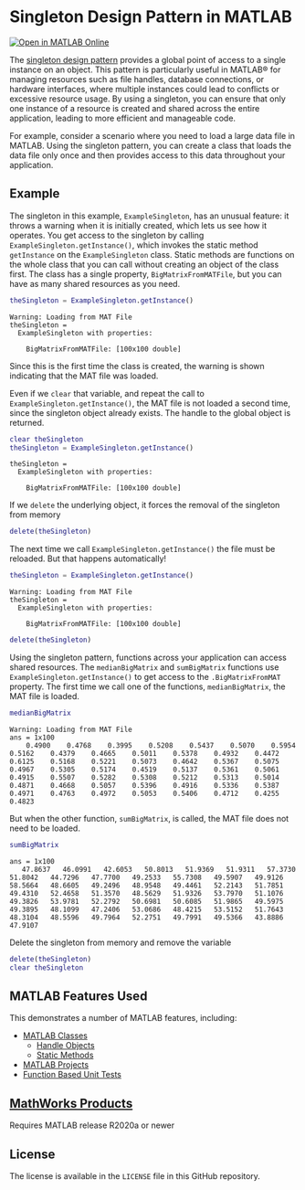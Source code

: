 # Singleton Design Pattern in MATLAB

[![Open in MATLAB Online](https://www.mathworks.com/images/responsive/global/open-in-matlab-online.svg)](https://matlab.mathworks.com/open/github/v1?repo=rpurser47/matlab-singleton&project=matlab-singleton.prj&file=toolbox/GettingStarted.mlx&focus=true)

The [singleton design pattern](https://en.wikipedia.org/wiki/Singleton_pattern) provides a global point of access to a single instance on an object. This pattern is particularly useful in MATLAB&reg; for managing resources such as file handles, database connections, or hardware interfaces, where multiple instances could lead to conflicts or excessive resource usage. By using a singleton, you can ensure that only one instance of a resource is created and shared across the entire application, leading to more efficient and manageable code.

For example, consider a scenario where you need to load a large data file in MATLAB. Using the singleton pattern, you can create a class that loads the data file only once and then provides access to this data throughout your application.

## Example

The singleton in this example, `ExampleSingleton`, has an unusual feature: it throws a warning when it is initially created, which lets us see how it operates.   You get access to the singleton by calling `ExampleSingleton.getInstance()`, which invokes the static method `getInstance` on the `ExampleSingleton` class.  Static methods are functions on the whole class that you can call without creating an object of the class first. The class has a single property, `BigMatrixFromMATFile`, but you can have as many shared resources as you need.

```matlab
theSingleton = ExampleSingleton.getInstance()
```

```matlabTextOutput
Warning: Loading from MAT File
theSingleton = 
  ExampleSingleton with properties:

    BigMatrixFromMATFile: [100x100 double]
```

Since this is the first time the class is created, the warning is shown indicating that the MAT file was loaded.  

Even if we `clear` that variable, and repeat the call to `ExampleSingleton.getInstance()`, the MAT file is not loaded a second time, since the singleton object already exists.  The handle to the global object is returned.

```matlab
clear theSingleton
theSingleton = ExampleSingleton.getInstance()
```

```matlabTextOutput
theSingleton = 
  ExampleSingleton with properties:

    BigMatrixFromMATFile: [100x100 double]
```

If we `delete` the underlying object, it forces the removal of the singleton from memory

```matlab
delete(theSingleton)
```

The next time we call `ExampleSingleton.getInstance()` the file must be reloaded.  But that happens automatically!

```matlab
theSingleton = ExampleSingleton.getInstance()
```

```matlabTextOutput
Warning: Loading from MAT File
theSingleton = 
  ExampleSingleton with properties:

    BigMatrixFromMATFile: [100x100 double]
```

```matlab
delete(theSingleton)
```

Using the singleton pattern, functions across your application can access shared resources.  The `medianBigMatrix` and `sumBigMatrix` functions use `ExampleSingleton.getInstance()` to get access to the `.BigMatrixFromMAT` property.  The first time we call one of the functions, `medianBigMatrix`, the MAT file is loaded.

```matlab
medianBigMatrix
```

```matlabTextOutput
Warning: Loading from MAT File
ans = 1x100
    0.4900    0.4768    0.3995    0.5208    0.5437    0.5070    0.5954    0.5162    0.4379    0.4665    0.5011    0.5378    0.4932    0.4472    0.6125    0.5168    0.5221    0.5073    0.4642    0.5367    0.5075    0.4967    0.5305    0.5174    0.4519    0.5137    0.5361    0.5061    0.4915    0.5507    0.5282    0.5308    0.5212    0.5313    0.5014    0.4871    0.4668    0.5057    0.5396    0.4916    0.5336    0.5387    0.4971    0.4763    0.4972    0.5053    0.5406    0.4712    0.4255    0.4823

```

But when the other function, `sumBigMatrix`, is called, the MAT file does not need to be loaded.

```matlab
sumBigMatrix
```

```matlabTextOutput
ans = 1x100
   47.8637   46.0991   42.6053   50.8013   51.9369   51.9311   57.3730   51.8042   44.7296   47.7700   49.2533   55.7308   49.5907   49.9126   58.5664   48.6605   49.2496   48.9548   49.4461   52.2143   51.7851   49.4310   52.4658   51.3570   48.5629   51.9326   53.7970   51.1076   49.3826   53.9781   52.2792   50.6981   50.6085   51.9865   49.5975   49.3895   48.1099   47.2406   53.0686   48.4215   53.5152   51.7643   48.3104   48.5596   49.7964   52.2751   49.7991   49.5366   43.8886   47.9107

```

Delete the singleton from memory and remove the variable

```matlab
delete(theSingleton)
clear theSingleton
```

## MATLAB Features Used

This demonstrates a number of MATLAB features, including:

* [MATLAB Classes](https://www.mathworks.com/help/matlab/object-oriented-programming.html)
  * [Handle Objects](https://www.mathworks.com/help/matlab/matlab_oop/handle-objects.html)
  * [Static Methods](https://www.mathworks.com/help/matlab/matlab_oop/static-methods.html)
* [MATLAB Projects](https://www.mathworks.com/help/matlab/projects.html)
* [Function Based Unit Tests](https://www.mathworks.com/help/matlab/matlab_prog/write-function-based-unit-tests.html)

## [MathWorks Products](https://www.mathworks.com)

Requires MATLAB release R2020a or newer

## License

The license is available in the `LICENSE` file in this GitHub repository.
